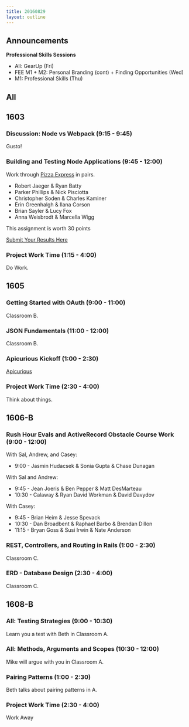 ```yaml
---
title: 20160829
layout: outline
---
```


## Announcements
**Professional Skills Sessions**

* All: GearUp (Fri)  
* FEE M1 + M2: Personal Branding (cont) + Finding Opportunities (Wed)  
* M1: Professional Skills (Thu)  

## All


## 1603

### Discussion: Node vs Webpack (9:15 - 9:45)

Gusto!

### Building and Testing Node Applications (9:45 - 12:00)

Work through [Pizza Express](https://github.com/turingschool-examples/pizza-express) in pairs.

* Robert Jaeger & Ryan Batty
* Parker Phillips & Nick Pisciotta
* Christopher Soden & Charles Kaminer
* Erin Greenhalgh & Ilana Corson
* Brian Sayler & Lucy Fox
* Anna Weisbrodt & Marcella Wigg

This assignment is worth 30 points

[Submit Your Results Here](https://gist.github.com/rrgayhart/c61fadfb475327b01b01d642f680aa31)

### Project Work Time (1:15 - 4:00)

Do Work.

## 1605

### Getting Started with OAuth (9:00 - 11:00)

Classroom B.

### JSON Fundamentals (11:00 - 12:00)

Classroom B.

### Apicurious Kickoff (1:00 - 2:30)

[Apicurious](https://www.youtube.com/watch?v=fwcONrTG7nk)

### Project Work Time (2:30 - 4:00)

Think about things.


## 1606-B

### Rush Hour Evals and ActiveRecord Obstacle Course Work (9:00 - 12:00)

With Sal, Andrew, and Casey:

* 9:00 - Jasmin Hudacsek & Sonia Gupta & Chase Dunagan

With Sal and Andrew:

* 9:45 - Jean Joeris & Ben Pepper & Matt DesMarteau
* 10:30 - Calaway & Ryan David Workman & David Davydov

With Casey:

* 9:45 - Brian Heim & Jesse Spevack
* 10:30 - Dan Broadbent & Raphael Barbo & Brendan Dillon
* 11:15 - Bryan Goss & Susi Irwin & Nate Anderson

### REST, Controllers, and Routing in Rails (1:00 - 2:30)

Classroom C.

### ERD - Database Design (2:30 - 4:00)

Classroom C.


## 1608-B

### All: Testing Strategies (9:00 - 10:30)

Learn you a test with Beth in Classroom A.

### All: Methods, Arguments and Scopes (10:30 - 12:00)

Mike will argue with you in Classroom A.

### Pairing Patterns (1:00 - 2:30)

Beth talks about pairing patterns in A.

### Project Work Time (2:30 - 4:00)

Work Away
